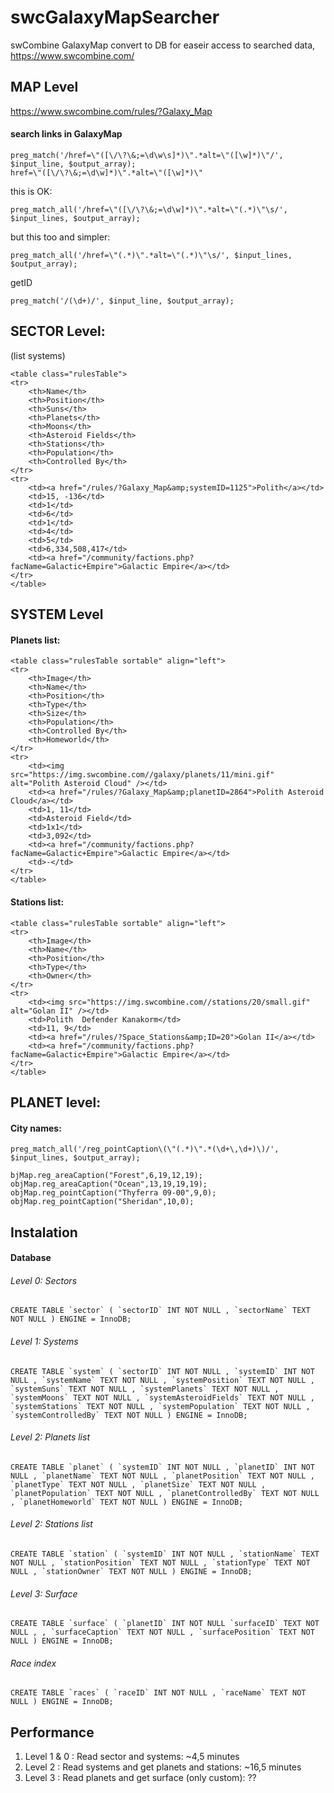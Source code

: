 # swcGalaxyMapSearcher
swCombine GalaxyMap convert to DB for easeir access to searched data, https://www.swcombine.com/

## MAP Level
https://www.swcombine.com/rules/?Galaxy_Map

#### search links in GalaxyMap
```
preg_match('/href=\"([\/\?\&;=\d\w\s]*)\".*alt=\"([\w]*)\"/', $input_line, $output_array);
href=\"([\/\?\&;=\d\w]*)\".*alt=\"([\w]*)\"
```
this is OK:
```
preg_match_all('/href=\"([\/\?\&;=\d\w]*)\".*alt=\"(.*)\"\s/', $input_lines, $output_array);
```
but this too and simpler:
```
preg_match_all('/href=\"(.*)\".*alt=\"(.*)\"\s/', $input_lines, $output_array);
```
getID
```
preg_match('/(\d+)/', $input_line, $output_array);
```

## SECTOR Level:
(list systems)
```
<table class="rulesTable">
<tr>
	<th>Name</th>
	<th>Position</th>
	<th>Suns</th>
	<th>Planets</th>
	<th>Moons</th>
	<th>Asteroid Fields</th>
	<th>Stations</th>
	<th>Population</th>
	<th>Controlled By</th>
</tr>
<tr>
	<td><a href="/rules/?Galaxy_Map&amp;systemID=1125">Polith</a></td>
	<td>15, -136</td>
	<td>1</td>
	<td>6</td>
	<td>1</td>
	<td>4</td>
	<td>5</td>
	<td>6,334,508,417</td>
	<td><a href="/community/factions.php?facName=Galactic+Empire">Galactic Empire</a></td>
</tr>
</table>
```

## SYSTEM Level
#### Planets list:
```
<table class="rulesTable sortable" align="left">
<tr>
    <th>Image</th>
    <th>Name</th>
    <th>Position</th>
    <th>Type</th>
    <th>Size</th>
    <th>Population</th>
    <th>Controlled By</th>
    <th>Homeworld</th>
</tr>
<tr>
    <td><img src="https://img.swcombine.com//galaxy/planets/11/mini.gif" alt="Polith Asteroid Cloud" /></td>
    <td><a href="/rules/?Galaxy_Map&amp;planetID=2864">Polith Asteroid Cloud</a></td>
    <td>1, 11</td>
    <td>Asteroid Field</td>
    <td>1x1</td>
    <td>3,092</td>
    <td><a href="/community/factions.php?facName=Galactic+Empire">Galactic Empire</a></td>
    <td>-</td>
</tr>
</table>
```
#### Stations list:
```
<table class="rulesTable sortable" align="left">
<tr>
    <th>Image</th>
    <th>Name</th>
    <th>Position</th>
    <th>Type</th>
    <th>Owner</th>
</tr>
<tr>
    <td><img src="https://img.swcombine.com//stations/20/small.gif" alt="Golan II" /></td>
    <td>Polith  Defender Kanakorm</td>
    <td>11, 9</td>
    <td><a href="/rules/?Space_Stations&amp;ID=20">Golan II</a></td>
    <td><a href="/community/factions.php?facName=Galactic+Empire">Galactic Empire</a></td>
</tr>
</table>
```
## PLANET level:
#### City names:
```
preg_match_all('/reg_pointCaption\(\"(.*)\".*(\d+\,\d+)\)/',  $input_lines, $output_array);
```

```
bjMap.reg_areaCaption("Forest",6,19,12,19);
objMap.reg_areaCaption("Ocean",13,19,19,19);
objMap.reg_pointCaption("Thyferra 09-00",9,0);
objMap.reg_pointCaption("Sheridan",10,0);
```

## Instalation

#### Database
###### Level 0: Sectors
```
CREATE TABLE `sector` ( `sectorID` INT NOT NULL , `sectorName` TEXT NOT NULL ) ENGINE = InnoDB; 
```
###### Level 1: Systems
```
CREATE TABLE `system` ( `sectorID` INT NOT NULL , `systemID` INT NOT NULL , `systemName` TEXT NOT NULL , `systemPosition` TEXT NOT NULL , `systemSuns` TEXT NOT NULL , `systemPlanets` TEXT NOT NULL , `systemMoons` TEXT NOT NULL , `systemAsteroidFields` TEXT NOT NULL , `systemStations` TEXT NOT NULL , `systemPopulation` TEXT NOT NULL , `systemControlledBy` TEXT NOT NULL ) ENGINE = InnoDB; 
```
###### Level 2: Planets list
```
CREATE TABLE `planet` ( `systemID` INT NOT NULL , `planetID` INT NOT NULL , `planetName` TEXT NOT NULL , `planetPosition` TEXT NOT NULL , `planetType` TEXT NOT NULL , `planetSize` TEXT NOT NULL , `planetPopulation` TEXT NOT NULL , `planetControlledBy` TEXT NOT NULL , `planetHomeworld` TEXT NOT NULL ) ENGINE = InnoDB; 
```
###### Level 2: Stations list
```
CREATE TABLE `station` ( `systemID` INT NOT NULL , `stationName` TEXT NOT NULL , `stationPosition` TEXT NOT NULL , `stationType` TEXT NOT NULL , `stationOwner` TEXT NOT NULL ) ENGINE = InnoDB; 
```
###### Level 3: Surface
```
CREATE TABLE `surface` ( `planetID` INT NOT NULL `surfaceID` TEXT NOT NULL , , `surfaceCaption` TEXT NOT NULL , `surfacePosition` TEXT NOT NULL ) ENGINE = InnoDB;
```
###### Race index
```
CREATE TABLE `races` ( `raceID` INT NOT NULL , `raceName` TEXT NOT NULL ) ENGINE = InnoDB; 
```

## Performance
1. Level 1 & 0 : Read sector and systems: ~4,5 minutes
2. Level 2 : Read systems and get planets and stations: ~16,5 minutes
3. Level 3 : Read planets and get surface (only custom): ??